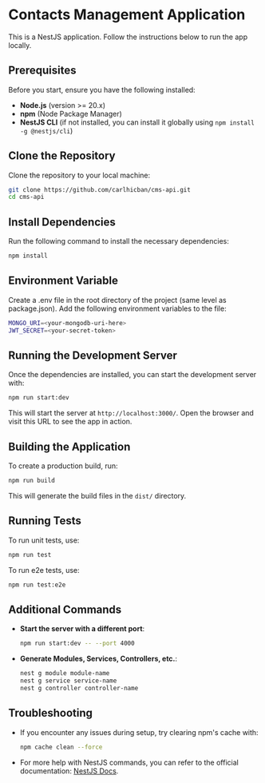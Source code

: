 
# Contacts Management Application

This is a NestJS application. Follow the instructions below to run the app locally.

## Prerequisites

Before you start, ensure you have the following installed:

- **Node.js** (version >= 20.x)
- **npm** (Node Package Manager)
- **NestJS CLI** (if not installed, you can install it globally using `npm install -g @nestjs/cli`)

## Clone the Repository

Clone the repository to your local machine:

```bash
git clone https://github.com/carlhicban/cms-api.git
cd cms-api
```

## Install Dependencies

Run the following command to install the necessary dependencies:

```bash
npm install
```

## Environment Variable

Create a .env file in the root directory of the project (same level as package.json). Add the following environment variables to the file:

```bash
MONGO_URI=<your-mongodb-uri-here>
JWT_SECRET=<your-secret-token>
```


## Running the Development Server

Once the dependencies are installed, you can start the development server with:

```bash
npm run start:dev
```

This will start the server at `http://localhost:3000/`. Open the browser and visit this URL to see the app in action.

## Building the Application

To create a production build, run:

```bash
npm run build
```

This will generate the build files in the `dist/` directory.

## Running Tests

To run unit tests, use:

```bash
npm run test
```

To run e2e tests, use:

```bash
npm run test:e2e
```

## Additional Commands

- **Start the server with a different port**:
    ```bash
    npm run start:dev -- --port 4000
    ```

- **Generate Modules, Services, Controllers, etc.**:
    ```bash
    nest g module module-name
    nest g service service-name
    nest g controller controller-name
    ```

## Troubleshooting

- If you encounter any issues during setup, try clearing npm's cache with:
    ```bash
    npm cache clean --force
    ```

- For more help with NestJS commands, you can refer to the official documentation: [NestJS Docs](https://docs.nestjs.com).
